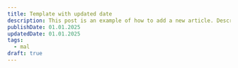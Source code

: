 ```yaml
---
title: Template with updated date
description: This post is an example of how to add a new article. Description 50-160 words
publishDate: 01.01.2025
updatedDate: 01.01.2025
tags:
  - mal
draft: true
---
```



